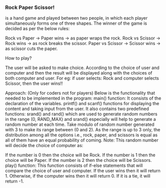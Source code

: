 ### Rock Paper Scissor! 

is a hand game and played between two people, in which each player simultaneously forms one of three shapes. The winner of the game is decided as per the below rules:

Rock vs Paper -> Paper wins ->  as paper wraps the rock.
Rock vs Scissor -> Rock wins ->  as rock breaks the scissor.
Paper vs Scissor -> Scissor wins ->  as scissor cuts the paper.

How to play?

The user will be asked to make choice.
According to the choice of user and computer and then the result will be displayed along with the choices of both computer and user.
For eg: if user selects: Rock and computer selects Scissor, then the user wins!!

Approach: (Only for coders not for players)
Below is the functionality that needed to be implemented in the program:
main() function: 
It consists of the declaration of the variables.
printf() and scanf() functions for displaying the content and taking input from the user. It also contains  two predefined functions:
srand() and rand() which are used to generate random numbers in the range (0, RAND_MAX) and srand() especially will help to generate a random number at each time.
Take modulo of random number generated with 3 to make its range between (0 and 2).
As the range is up to 3 only, the distribution among all the options i.e., rock, paper, and scissors is equal as all of them have an equal probability of coming.
Note: This random number will decide the choice of computer as:

If the number is  0 then the choice will be Rock.
If the number is 1  then the choice will be Paper.
If the number is 2 then the choice will be Scissors.
play() function: This function consists of if-else statements that will compare the choice of user and computer. If the user wins then it will return 1. Otherwise, if the computer wins then it will return 0. If it is a tie, it will return -1.

